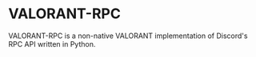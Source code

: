 # VALORANT-RPC

VALORANT-RPC is a non-native VALORANT implementation of Discord's RPC API written in Python.
